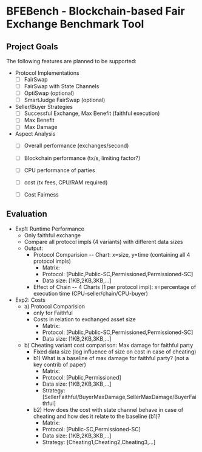 # BFEBench - Blockchain-based Fair Exchange Benchmark Tool

## Project Goals

The following features are planned to be supported:

  * Protocol Implementations
    * [ ] FairSwap
    * [ ] FairSwap with State Channels
    * [ ] OptiSwap (optional)
    * [ ] SmartJudge FairSwap (optional)
  * Seller/Buyer Strategies
    * [ ] Successful Exchange, Max Benefit (faithful execution)
    * [ ] Max Benefit
    * [ ] Max Damage
  * Aspect Analysis
    * [ ] Overall performance (exchanges/second)
    * [ ] Blockchain performance (tx/s, limiting factor?)
    * [ ] CPU performance of parties
    * [ ] cost (tx fees, CPU/RAM required)
    * [ ] Cost Fairness


## Evaluation

* Exp1: Runtime Performance
  * Only faithful exchange
  * Compare all protocol impls (4 variants) with different data sizes
  * Output: 
    * Protocol Comparision -- Chart: x=size, y=time (containing all 4 protocol impls)
      * Matrix: 
       - Protocol: [Public,Public-SC,Permissioned,Permissioned-SC] 
       - Data size: [1KB,2KB,3KB,...]
    * Effect of Chain -- 4 Charts (1 per protocol impl): x=percentage of execution time (CPU-seller/chain/CPU-buyer)
* Exp2: Costs
  * a) Protocol Comparision 
    * only for Faithful
    * Costs in relation to exchanged asset size
      * Matrix: 
       - Protocol: [Public,Public-SC,Permissioned,Permissioned-SC] 
       - Data size: [1KB,2KB,3KB,...]
  * b) Cheating variant cost comparison: Max damage for faithful party
    * Fixed data size (log influence of size on cost in case of cheating)
    * b1) What is a baseline of max damage for faithful party? (not a key contrib of paper)
      * Matrix: 
       - Protocol: [Public,Permissioned] 
       - Data size: [1KB,2KB,3KB,...]
       - Strategy: [SellerFaithful/BuyerMaxDamage,SellerMaxDamage/BuyerFaithful]
    * b2) How does the cost with state channel behave in case of cheating and how des it relate to the baseline (b1)?
      * Matrix: 
       - Protocol: [Public-SC,Permissioned-SC] 
       - Data size: [1KB,2KB,3KB,...]
       - Strategy: [Cheating1,Cheating2,Cheating3,...]
      

